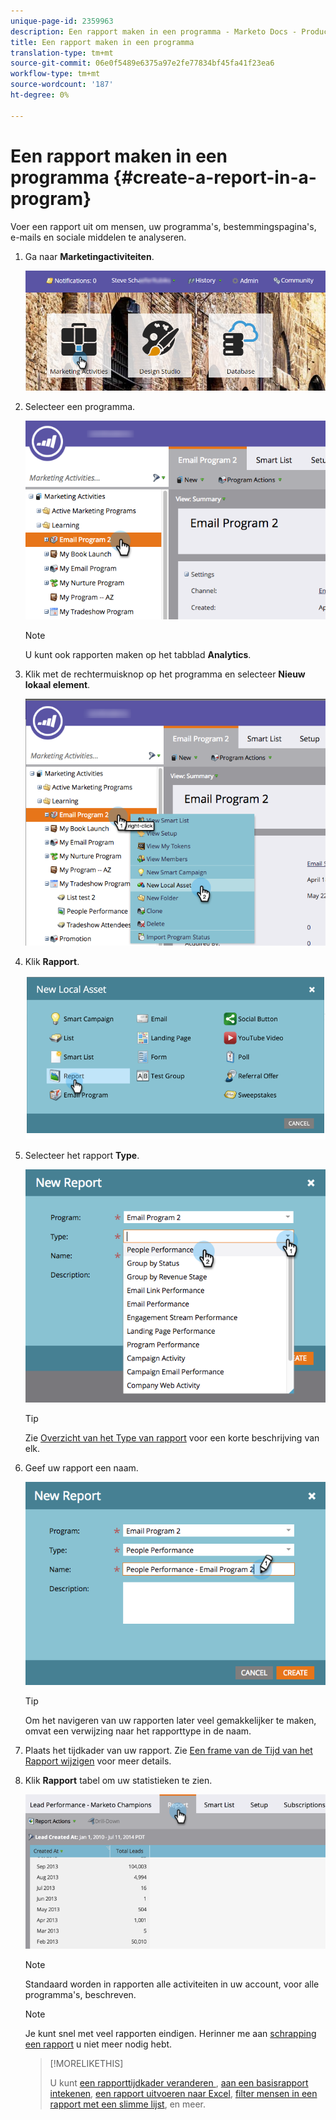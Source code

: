 ```yaml
---
unique-page-id: 2359963
description: Een rapport maken in een programma - Marketo Docs - Productdocumentatie
title: Een rapport maken in een programma
translation-type: tm+mt
source-git-commit: 06e0f5489e6375a97e2fe77834bf45fa41f23ea6
workflow-type: tm+mt
source-wordcount: '187'
ht-degree: 0%

---
```



# Een rapport maken in een programma {#create-a-report-in-a-program}

Voer een rapport uit om mensen, uw programma&#39;s, bestemmingspagina&#39;s, e-mails en sociale middelen te analyseren.

1. Ga naar **Marketingactiviteiten**.

   ![](assets/login-marketing-activities.png)

1. Selecteer een programma.

   ![](assets/selectprogramreport.png)

   >[!NOTE]
   >
   >U kunt ook rapporten maken op het tabblad **Analytics**.

1. Klik met de rechtermuisknop op het programma en selecteer **Nieuw lokaal element**.

   ![](assets/programrightclick-asset.png)

1. Klik **Rapport**.

   ![](assets/image2014-9-15-18-3a36-3a46.png)

1. Selecteer het rapport **Type**.

   ![](assets/choosereport.png)

   >[!TIP]
   >
   >Zie [Overzicht van het Type van rapport](https://docs.marketo.com/display/DOCS/Report+Type+Overview) voor een korte beschrijving van elk.

1. Geef uw rapport een naam.

   ![](assets/namereport.png)

   >[!TIP]
   >
   >Om het navigeren van uw rapporten later veel gemakkelijker te maken, omvat een verwijzing naar het rapporttype in de naam.

1. Plaats het tijdkader van uw rapport. Zie [Een frame van de Tijd van het Rapport wijzigen](/help/marketo/product-docs/reporting/basic-reporting/editing-reports/change-a-report-time-frame.md) voor meer details.

1. Klik **Rapport** tabel om uw statistieken te zien.

   ![](assets/image2014-9-15-18-3a38-3a5.png)

   >[!NOTE]
   >
   >Standaard worden in rapporten alle activiteiten in uw account, voor alle programma&#39;s, beschreven.

   >[!NOTE]
   >
   >Je kunt snel met veel rapporten eindigen. Herinner me aan [schrapping een rapport](/help/marketo/product-docs/reporting/basic-reporting/report-activity/delete-a-report.md) u niet meer nodig hebt.

   >[!MORELIKETHIS]
   >
   >U kunt [een rapporttijdkader veranderen ](/help/marketo/product-docs/reporting/basic-reporting/editing-reports/change-a-report-time-frame.md), [aan een basisrapport intekenen](/help/marketo/product-docs/reporting/basic-reporting/report-subscriptions/subscribe-to-a-basic-report.md), [een rapport uitvoeren naar Excel](/help/marketo/product-docs/reporting/basic-reporting/report-activity/export-a-report-to-excel.md), [filter mensen in een rapport met een slimme lijst](/help/marketo/product-docs/reporting/basic-reporting/editing-reports/filter-people-in-a-report-with-a-smart-list.md), en meer.
